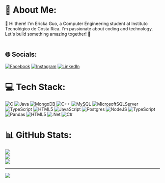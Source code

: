 # 💫 About Me:
👋 Hi there! I'm Ericka Guo, a Computer Engineering student at Instituto Tecnológico de Costa Rica. I'm passionate about coding and technology. Let's build something amazing together! 🚀<br><br>


## 🌐 Socials:
[![Facebook](https://img.shields.io/badge/Facebook-%231877F2.svg?logo=Facebook&logoColor=white)](https://facebook.com/yumiinZ) [![Instagram](https://img.shields.io/badge/Instagram-%23E4405F.svg?logo=Instagram&logoColor=white)](https://instagram.com/yumiin00) [![LinkedIn](https://img.shields.io/badge/LinkedIn-%230077B5.svg?logo=linkedin&logoColor=white)](https://linkedin.com/in/yu-min-383560291/) 

# 💻 Tech Stack:
![C](https://img.shields.io/badge/c-%2300599C.svg?style=for-the-badge&logo=c&logoColor=white) ![Java](https://img.shields.io/badge/java-%23ED8B00.svg?style=for-the-badge&logo=openjdk&logoColor=white) ![MongoDB](https://img.shields.io/badge/MongoDB-%234ea94b.svg?style=for-the-badge&logo=mongodb&logoColor=white) ![C++](https://img.shields.io/badge/c++-%2300599C.svg?style=for-the-badge&logo=c%2B%2B&logoColor=white) ![MySQL](https://img.shields.io/badge/mysql-%2300000f.svg?style=for-the-badge&logo=mysql&logoColor=white) ![MicrosoftSQLServer](https://img.shields.io/badge/Microsoft%20SQL%20Server-CC2927?style=for-the-badge&logo=microsoft%20sql%20server&logoColor=white) ![TypeScript](https://img.shields.io/badge/typescript-%23007ACC.svg?style=for-the-badge&logo=typescript&logoColor=white) ![HTML5](https://img.shields.io/badge/html5-%23E34F26.svg?style=for-the-badge&logo=html5&logoColor=white) ![JavaScript](https://img.shields.io/badge/javascript-%23323330.svg?style=for-the-badge&logo=javascript&logoColor=%23F7DF1E) ![Postgres](https://img.shields.io/badge/postgres-%23316192.svg?style=for-the-badge&logo=postgresql&logoColor=white) ![NodeJS](https://img.shields.io/badge/node.js-6DA55F?style=for-the-badge&logo=node.js&logoColor=white) ![TypeScript](https://img.shields.io/badge/typescript-%23007ACC.svg?style=for-the-badge&logo=typescript&logoColor=white) ![Pandas](https://img.shields.io/badge/pandas-%23150458.svg?style=for-the-badge&logo=pandas&logoColor=white) ![HTML5](https://img.shields.io/badge/html5-%23E34F26.svg?style=for-the-badge&logo=html5&logoColor=white) ![.Net](https://img.shields.io/badge/.NET-5C2D91?style=for-the-badge&logo=.net&logoColor=white) ![C#](https://img.shields.io/badge/c%23-%23239120.svg?style=for-the-badge&logo=csharp&logoColor=white)
# 📊 GitHub Stats:
![](https://github-readme-stats.vercel.app/api?username=YuMiinZ&theme=react&hide_border=true&include_all_commits=false&count_private=false)<br/>
![](https://github-readme-streak-stats.herokuapp.com/?user=YuMiinZ&theme=react&hide_border=true)<br/>
![](https://github-readme-stats.vercel.app/api/top-langs/?username=YuMiinZ&theme=react&hide_border=true&include_all_commits=false&count_private=false&layout=compact)

---
[![](https://visitcount.itsvg.in/api?id=YuMiinZ&icon=2&color=1)](https://visitcount.itsvg.in)

<!-- Proudly created with GPRM ( https://gprm.itsvg.in ) -->
